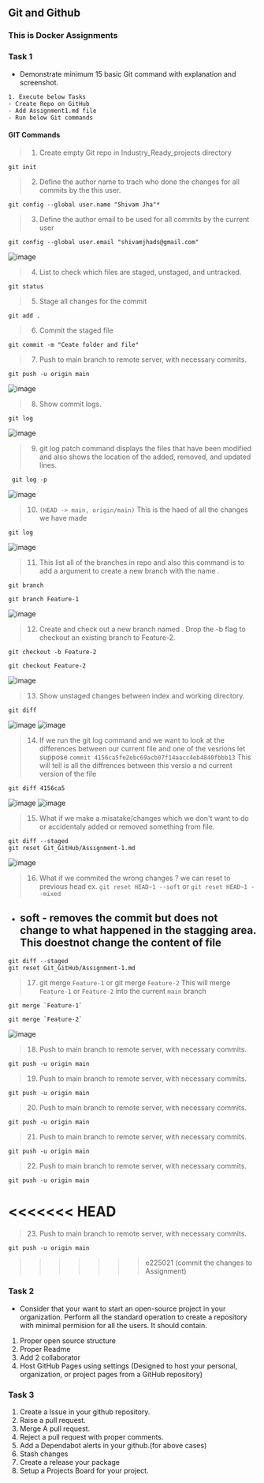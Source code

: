 ## Git and Github
### This is Docker Assignments 

### Task 1
- Demonstrate minimum 15 basic Git command with explanation and screenshot.
```git
1. Execute below Tasks 
- Create Repo on GitHub
- Add Assignment1.md file
- Run below Git commands 

```
#### GIT Commands

> 1. Create empty Git repo in Industry_Ready_projects directory
```
git init
```

> 2. Define the author name to trach who done the changes for all commits by the this user.
```
git config --global user.name "Shivam Jha"*
```

> 3. Define the author email to be used for all commits by the current user
```
git config --global user.email "shivamjhads@gmail.com"
```

![image](https://github.com/jhashivam/Industry_Ready_projects/blob/main/Git_GitHub/images/git_02.png)


> 4. List to check which files are staged, unstaged, and untracked.
```
git status
```

> 5. Stage all changes for the commit
```
git add .
```

> 6. Commit the staged file
```
git commit -m "Ceate folder and file" 
```

> 7. Push to main branch to remote server, with necessary commits. 
```
git push -u origin main 
```

![image](https://github.com/jhashivam/Industry_Ready_projects/blob/main/Git_GitHub/images/git_01.png)


> 8. Show commit logs. 
```
git log
```

![image](https://github.com/jhashivam/Industry_Ready_projects/blob/main/Git_GitHub/images/git_03.png)


> 9. git log patch command displays the files that have been modified and also shows the location of the added, removed, and updated lines.
```
 git log -p 
```

![image](https://github.com/jhashivam/Industry_Ready_projects/blob/main/Git_GitHub/images/git_04.png)

> 10. `(HEAD -> main, origin/main)` This is the haed of all the changes we have made
```
git log
```

![image](https://github.com/jhashivam/Industry_Ready_projects/blob/main/Git_GitHub/images/git_11.png)


> 11. This list all of the branches in repo and also this command is to add a <branch> argument to create a new branch with the name <Feature-1>.
```
git branch
```
```
git branch Feature-1
```

![image](https://github.com/jhashivam/Industry_Ready_projects/blob/main/Git_GitHub/images/git_05.png)

> 12. Create and check out a new branch named <branch>. Drop the -b flag to checkout an existing branch to Feature-2.
```
git checkout -b Feature-2
```
```
git checkout Feature-2
```

![image](https://github.com/jhashivam/Industry_Ready_projects/blob/main/Git_GitHub/images/git_08.png)


> 13. Show unstaged changes between index and working directory. 
```
git diff
```

![image](https://github.com/jhashivam/Industry_Ready_projects/blob/main/Git_GitHub/images/git_06.png)
![image](https://github.com/jhashivam/Industry_Ready_projects/blob/main/Git_GitHub/images/git_07.png)

> 14. If we run the git log command and we want to look at the differences between our current file and one of the vesrions let suppose `commit 4156ca5fe2ebc69acb07f14aacc4eb4840fbbb13` This will tell is all the diffrences between this versio a nd current version of the file
```
git diff 4156ca5
```

![image](https://github.com/jhashivam/Industry_Ready_projects/blob/main/Git_GitHub/images/git_09.png)
![image](https://github.com/jhashivam/Industry_Ready_projects/blob/main/Git_GitHub/images/git_10.png)

> 15. What if we make a misatake/changes which we don't want to do or accidentaly added or removed something from file.
```
git diff --staged
git reset Git_GitHub/Assignment-1.md
```

![image](https://github.com/jhashivam/Industry_Ready_projects/blob/main/Git_GitHub/images/git_12.png)

> 16. What if we commited the wrong changes ?
   we can reset to previous head ex. `git reset HEAD~1 --soft` or `git reset HEAD~1 --mixed` 
  * soft - removes the commit but does not change to what happened in the stagging area. This doestnot change the content of file
    - 
```
git diff --staged
git reset Git_GitHub/Assignment-1.md
```

> 17. git merge `Feature-1` or git merge `Feature-2` This will merge `Feature-1` or `Feature-2` into the current `main` branch
```
git merge `Feature-1`

git merge `Feature-2`
```

![image](https://github.com/jhashivam/Industry_Ready_projects/blob/main/Git_GitHub/images/git_14.png)


> 18. Push to main branch to remote server, with necessary commits. 
```
git push -u origin main 
```

> 19. Push to main branch to remote server, with necessary commits. 
```
git push -u origin main 
```

> 20. Push to main branch to remote server, with necessary commits. 
```
git push -u origin main 
```

> 21. Push to main branch to remote server, with necessary commits. 
```
git push -u origin main 
```

> 22. Push to main branch to remote server, with necessary commits. 
```
git push -u origin main 
```

<<<<<<< HEAD
=======
> 23. Push to main branch to remote server, with necessary commits. 
```
git push -u origin main 
```

>>>>>>> e225021 (commit the changes  to  Assignment)
### Task 2 
- Consider that your want to start an open-source project in your organization. Perform all the standard operation to create a repository with minimal permision for all the users. It should contain.
1. Proper open source structure 
2. Proper Readme
3. Add 2 collaborator 
4. Host GitHub Pages using settings (Designed to host your personal, organization, or project pages from a GitHub repository)

### Task 3 
1. Create a Issue in your github repository.
2. Raise a pull request.
3. Merge A pull request.
4. Reject a pull request with proper comments.
5. Add a Dependabot alerts in your github.(for above cases)
6. Stash changes
7. Create a release your package
8. Setup a Projects Board for your project.